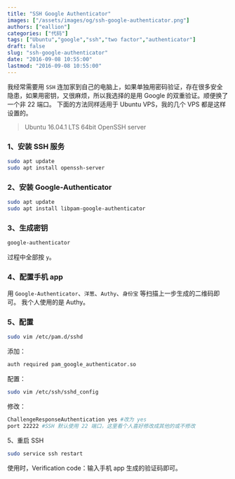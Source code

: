 ```yaml
---
title: "SSH Google Authenticator"
images: ["/assets/images/og/ssh-google-authenticator.png"]
authors: ["eallion"]
categories: ["代码"]
tags: ["Ubuntu","google","ssh","two factor","authenticator"]
draft: false
slug: "ssh-google-authenticator"
date: "2016-09-08 10:55:00"
lastmod: "2016-09-08 10:55:00"
---
```


我经常需要用 `SSH` 连加家到自己的电脑上，如果单独用密码验证，存在很多安全隐患，如果用密钥，又很麻烦，所以我选择的是用 Google 的双重验证。顺便换了一个非 22 端口。
下面的方法同样适用于 Ubuntu VPS，我的几个 VPS 都是这样设置的。

> Ubuntu 16.04.1 LTS 64bit
> OpenSSH server

### 1、安装 SSH 服务

```bash
sudo apt update
sudo apt install openssh-server
```

### 2、安装 Google-Authenticator

```bash
sudo apt update
sudo apt install libpam-google-authenticator
```

### 3、生成密钥

```bash
google-authenticator
```

过程中全部按 `y`。

### 4、配置手机 app

用 `Google-Authenticator`、`洋葱`、`Authy`、`身份宝` 等扫描上一步生成的二维码即可。
我个人使用的是 Authy。

### 5、配置

```bash
sudo vim /etc/pam.d/sshd
```

添加：

```bash
auth required pam_google_authenticator.so
```

配置：

```bash
sudo vim /etc/ssh/sshd_config
```

修改：

```bash
ChallengeResponseAuthentication yes #改为 yes
port 22222 #SSH 默认使用 22 端口，这里看个人喜好修改成其他的或不修改
```

5、重启 SSH

```bash
sudo service ssh restart
```

使用时，Verification code：输入手机 app 生成的验证码即可。
